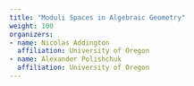 ```yaml
---
title: "Moduli Spaces in Algebraic Geometry"
weight: 100
organizers:
- name: Nicolas Addington
  affiliation: University of Oregon
- name: Alexander Polishchuk
  affiliation: University of Oregon
---
```

